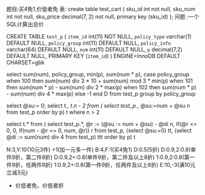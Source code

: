 

题目:买4免1,价低者免
表:
create table test_cart (
	sku_id int not null,
	sku_num int not null,
	sku_price decimal(7, 2) not null,
	primary key (sku_id)
);
问题 :一个SQL计算出总价




CREATE TABLE `test_p` (
  `item_id` int(11) NOT NULL,
  `policy_type` varchar(1) DEFAULT NULL,
  `policy_group` int(11) DEFAULT NULL,
  `policy_info` varchar(64) DEFAULT NULL,
  `num` int(11) DEFAULT NULL,
  `p` decimal(7,2) DEFAULT NULL,
  PRIMARY KEY (`item_id`)
) ENGINE=InnoDB DEFAULT CHARSET=gbk






select sum(num), policy_group, min(p), sum(num * p),
case policy_group 
when 100 then sum(num) div 3 * 10 + sum(num) mod 3 * min(p)
when 101 then sum(num * p) - sum(num) div 2 * max(p)
when 102 then sum(num * p) - sum(num) div 4 * max(p)
else -1 end D
from test_p group by policy_group






select @su:= 0;
select t.*, t.n - 2 from (
select test_p.*, @su:=num + @su n from test_p order by p) t where n > 2




select t.* from (
select test_p.*, @r := (@su := num + @su) - @di  n, if(@r <= 0, 0, if(num - @r <= 0, num, @r)) r from test_p, 
(select @su:=0) tt, (select @di := sum(num) div 4 from test_p) ttt order by p) t









N:3,Y:10(10元3件)
+1(加一元多一件)
B:4,F:1(买4免1)
D:0.5(5折)
D:0.9,2:0.8(单件9折，第二件8折)
D:0.9,2+:0.8(单件9折，第二件及以上8折)
1:0.9,2:0.8(第一件9折，任两件8折)
1:0.9,2+:0.8(第一件9折，任两件及以上8折)
E:10,-3(满10元立减3元)
* 价低者免，价低者折